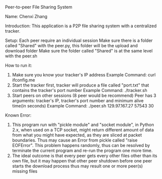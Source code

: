 Peer-to-peer File Sharing System

Name:
Chenxi Zhang

Introduction:
This application is a P2P file sharing system with a centralized tracker.

Setup:
Each peer require an individual session
Make sure there is a folder called "Shared" with the peer.py, this folder will be the upload and download folder
Make sure the folder called "Shared" is at the same level with the peer.sh

How to run it:
1) Make sure you know your tracker's IP address
   Example Command: curl ifconfig.me
2) Start the tracker first, tracker will produce a file called "port.txt" that contains the tracker's port number
   Example Command: ./tracker.sh
3) Start peers on other sessions (8 peer would be recommend)
   Peer has 3 arguments: tracker's IP, tracker's port number and minimum alive time(in seconds)
   Example Command: ./peer.sh 129.97.167.27 57543 30

Known Error:
1) This program run with "pickle module" and "socket module", in Python 2.x, when used on a TCP socket,
   might return different amount of data from what you might have expected, as they are sliced at packet boundaries.
   Thus may cause an Error from pickle called "raise EOFError".
   This problem happens randomly, thus can be resolved by terminate the current program and re-run the program one more time.
2) The ideal outcome is that every peer gets every other files other than its own file, but it may happen that other peer shutdown before one peer starts the download process
   thus may result one or more peer(s) missing files
